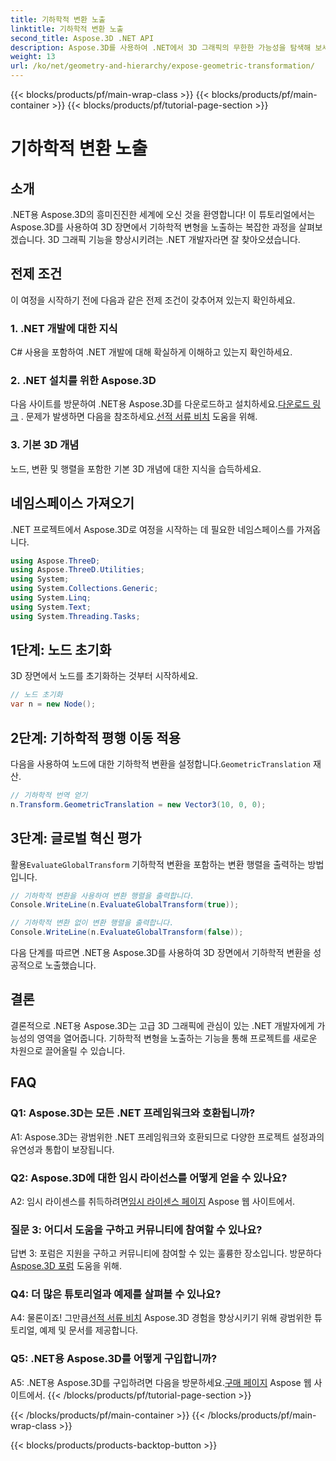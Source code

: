 ```yaml
---
title: 기하학적 변환 노출
linktitle: 기하학적 변환 노출
second_title: Aspose.3D .NET API
description: Aspose.3D를 사용하여 .NET에서 3D 그래픽의 무한한 가능성을 탐색해 보세요. 기하학적 변형을 손쉽게 찾아보세요.
weight: 13
url: /ko/net/geometry-and-hierarchy/expose-geometric-transformation/
---
```


{{< blocks/products/pf/main-wrap-class >}}
{{< blocks/products/pf/main-container >}}
{{< blocks/products/pf/tutorial-page-section >}}

# 기하학적 변환 노출

## 소개

.NET용 Aspose.3D의 흥미진진한 세계에 오신 것을 환영합니다! 이 튜토리얼에서는 Aspose.3D를 사용하여 3D 장면에서 기하학적 변형을 노출하는 복잡한 과정을 살펴보겠습니다. 3D 그래픽 기능을 향상시키려는 .NET 개발자라면 잘 찾아오셨습니다.

## 전제 조건

이 여정을 시작하기 전에 다음과 같은 전제 조건이 갖추어져 있는지 확인하세요.

### 1. .NET 개발에 대한 지식

C# 사용을 포함하여 .NET 개발에 대해 확실하게 이해하고 있는지 확인하세요.

### 2. .NET 설치를 위한 Aspose.3D

 다음 사이트를 방문하여 .NET용 Aspose.3D를 다운로드하고 설치하세요.[다운로드 링크](https://releases.aspose.com/3d/net/) . 문제가 발생하면 다음을 참조하세요.[선적 서류 비치](https://reference.aspose.com/3d/net/) 도움을 위해.

### 3. 기본 3D 개념

노드, 변환 및 행렬을 포함한 기본 3D 개념에 대한 지식을 습득하세요.

## 네임스페이스 가져오기

.NET 프로젝트에서 Aspose.3D로 여정을 시작하는 데 필요한 네임스페이스를 가져옵니다.

```csharp
using Aspose.ThreeD;
using Aspose.ThreeD.Utilities;
using System;
using System.Collections.Generic;
using System.Linq;
using System.Text;
using System.Threading.Tasks;
```

## 1단계: 노드 초기화

3D 장면에서 노드를 초기화하는 것부터 시작하세요.

```csharp
// 노드 초기화
var n = new Node();
```

## 2단계: 기하학적 평행 이동 적용

 다음을 사용하여 노드에 대한 기하학적 변환을 설정합니다.`GeometricTranslation` 재산.

```csharp
// 기하학적 번역 얻기
n.Transform.GeometricTranslation = new Vector3(10, 0, 0);
```

## 3단계: 글로벌 혁신 평가

 활용`EvaluateGlobalTransform` 기하학적 변환을 포함하는 변환 행렬을 출력하는 방법입니다.

```csharp
// 기하학적 변환을 사용하여 변환 행렬을 출력합니다.
Console.WriteLine(n.EvaluateGlobalTransform(true));

// 기하학적 변환 없이 변환 행렬을 출력합니다.
Console.WriteLine(n.EvaluateGlobalTransform(false));
```

다음 단계를 따르면 .NET용 Aspose.3D를 사용하여 3D 장면에서 기하학적 변환을 성공적으로 노출했습니다.

## 결론

결론적으로 .NET용 Aspose.3D는 고급 3D 그래픽에 관심이 있는 .NET 개발자에게 가능성의 영역을 열어줍니다. 기하학적 변형을 노출하는 기능을 통해 프로젝트를 새로운 차원으로 끌어올릴 수 있습니다.

## FAQ

### Q1: Aspose.3D는 모든 .NET 프레임워크와 호환됩니까?

A1: Aspose.3D는 광범위한 .NET 프레임워크와 호환되므로 다양한 프로젝트 설정과의 유연성과 통합이 보장됩니다.

### Q2: Aspose.3D에 대한 임시 라이선스를 어떻게 얻을 수 있나요?

 A2: 임시 라이센스를 취득하려면[임시 라이센스 페이지](https://purchase.aspose.com/temporary-license/) Aspose 웹 사이트에서.

### 질문 3: 어디서 도움을 구하고 커뮤니티에 참여할 수 있나요?

 답변 3: 포럼은 지원을 구하고 커뮤니티에 참여할 수 있는 훌륭한 장소입니다. 방문하다[Aspose.3D 포럼](https://forum.aspose.com/c/3d/18) 도움을 위해.

### Q4: 더 많은 튜토리얼과 예제를 살펴볼 수 있나요?

 A4: 물론이죠! 그만큼[선적 서류 비치](https://reference.aspose.com/3d/net/) Aspose.3D 경험을 향상시키기 위해 광범위한 튜토리얼, 예제 및 문서를 제공합니다.

### Q5: .NET용 Aspose.3D를 어떻게 구입합니까?

 A5: .NET용 Aspose.3D를 구입하려면 다음을 방문하세요.[구매 페이지](https://purchase.aspose.com/buy) Aspose 웹 사이트에서.
{{< /blocks/products/pf/tutorial-page-section >}}

{{< /blocks/products/pf/main-container >}}
{{< /blocks/products/pf/main-wrap-class >}}

{{< blocks/products/products-backtop-button >}}
